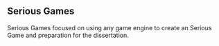 ## Serious Games

Serious Games focused on using any game engine to create an Serious Game and preparation for the dissertation.